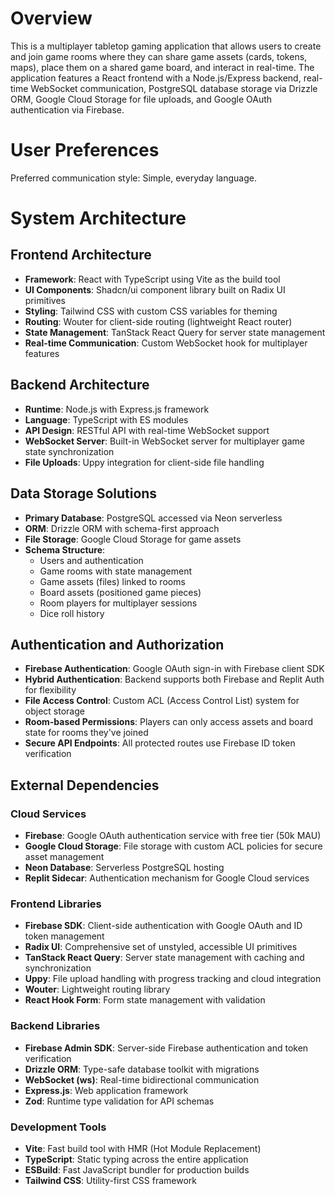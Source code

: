 # Overview

This is a multiplayer tabletop gaming application that allows users to create and join game rooms where they can share game assets (cards, tokens, maps), place them on a shared game board, and interact in real-time. The application features a React frontend with a Node.js/Express backend, real-time WebSocket communication, PostgreSQL database storage via Drizzle ORM, Google Cloud Storage for file uploads, and Google OAuth authentication via Firebase.

# User Preferences

Preferred communication style: Simple, everyday language.

# System Architecture

## Frontend Architecture
- **Framework**: React with TypeScript using Vite as the build tool
- **UI Components**: Shadcn/ui component library built on Radix UI primitives
- **Styling**: Tailwind CSS with custom CSS variables for theming
- **Routing**: Wouter for client-side routing (lightweight React router)
- **State Management**: TanStack React Query for server state management
- **Real-time Communication**: Custom WebSocket hook for multiplayer features

## Backend Architecture
- **Runtime**: Node.js with Express.js framework
- **Language**: TypeScript with ES modules
- **API Design**: RESTful API with real-time WebSocket support
- **WebSocket Server**: Built-in WebSocket server for multiplayer game state synchronization
- **File Uploads**: Uppy integration for client-side file handling

## Data Storage Solutions
- **Primary Database**: PostgreSQL accessed via Neon serverless
- **ORM**: Drizzle ORM with schema-first approach
- **File Storage**: Google Cloud Storage for game assets
- **Schema Structure**: 
  - Users and authentication
  - Game rooms with state management
  - Game assets (files) linked to rooms
  - Board assets (positioned game pieces)
  - Room players for multiplayer sessions
  - Dice roll history

## Authentication and Authorization
- **Firebase Authentication**: Google OAuth sign-in with Firebase client SDK
- **Hybrid Authentication**: Backend supports both Firebase and Replit Auth for flexibility
- **File Access Control**: Custom ACL (Access Control List) system for object storage
- **Room-based Permissions**: Players can only access assets and board state for rooms they've joined
- **Secure API Endpoints**: All protected routes use Firebase ID token verification

## External Dependencies

### Cloud Services
- **Firebase**: Google OAuth authentication service with free tier (50k MAU)
- **Google Cloud Storage**: File storage with custom ACL policies for secure asset management
- **Neon Database**: Serverless PostgreSQL hosting
- **Replit Sidecar**: Authentication mechanism for Google Cloud services

### Frontend Libraries
- **Firebase SDK**: Client-side authentication with Google OAuth and ID token management
- **Radix UI**: Comprehensive set of unstyled, accessible UI primitives
- **TanStack React Query**: Server state management with caching and synchronization
- **Uppy**: File upload handling with progress tracking and cloud integration
- **Wouter**: Lightweight routing library
- **React Hook Form**: Form state management with validation

### Backend Libraries
- **Firebase Admin SDK**: Server-side Firebase authentication and token verification
- **Drizzle ORM**: Type-safe database toolkit with migrations
- **WebSocket (ws)**: Real-time bidirectional communication
- **Express.js**: Web application framework
- **Zod**: Runtime type validation for API schemas

### Development Tools
- **Vite**: Fast build tool with HMR (Hot Module Replacement)
- **TypeScript**: Static typing across the entire application
- **ESBuild**: Fast JavaScript bundler for production builds
- **Tailwind CSS**: Utility-first CSS framework